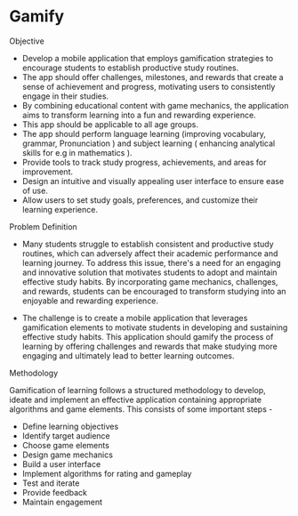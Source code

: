 # Gamify

Objective

- Develop a mobile application that employs gamification strategies to encourage students to establish productive study routines.
- The app should offer challenges, milestones, and rewards that create a sense of achievement and progress, motivating users to consistently engage in their studies. 
- By combining educational content with game mechanics, the application aims to transform learning into a fun and rewarding experience.
- This app should be applicable to all age groups.
- The app should perform language learning (improving vocabulary, grammar, Pronunciation ) and subject learning ( enhancing analytical skills for e.g in mathematics ).
- Provide tools to track study progress, achievements, and areas for improvement.
- Design an intuitive and visually appealing user interface to ensure ease of use.
- Allow users to set study goals, preferences, and customize their learning experience.

Problem Definition

- Many students struggle to establish consistent and productive study routines, which can adversely affect their academic performance and learning journey. To address this issue, there's a need for an engaging and innovative solution that motivates students to adopt and maintain effective study habits. By incorporating game mechanics, challenges, and rewards, students can be encouraged to transform studying into an enjoyable and rewarding experience.

- The challenge is to create a mobile application that leverages gamification elements to motivate students in developing and sustaining effective study habits. This application should gamify the process of learning by offering challenges and rewards that make studying more engaging and ultimately lead to better learning outcomes.



Methodology

Gamification of learning follows a structured methodology to develop, ideate and implement an effective application containing appropriate algorithms and game elements. This consists of some important steps -

- Define learning objectives
- Identify target audience
- Choose game elements
- Design game mechanics
- Build a user interface
- Implement algorithms for rating and gameplay
- Test and iterate
- Provide feedback
- Maintain engagement


